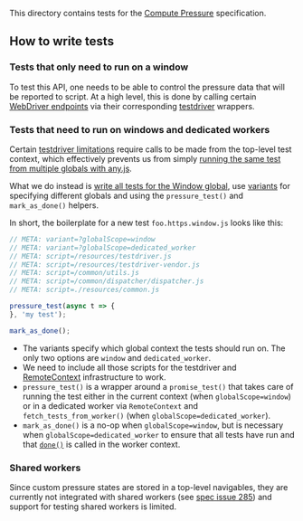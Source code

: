 This directory contains tests for the
[Compute Pressure](https://w3c.github.io/compute-pressure/) specification.

## How to write tests
### Tests that only need to run on a window
To test this API, one needs to be able to control the pressure data that will
be reported to script. At a high level, this is done by calling certain
[WebDriver endpoints](https://w3c.github.io/compute-pressure/#automation) via
their corresponding
[testdriver](https://web-platform-tests.org/writing-tests/testdriver.html#compute-pressure)
wrappers.

### Tests that need to run on windows and dedicated workers
Certain [testdriver
limitations](https://web-platform-tests.org/writing-tests/testdriver.html#using-test-driver-in-other-browsing-contexts)
require calls to be made from the top-level test context, which effectively
prevents us from simply [running the same test from multiple globals with
any.js](https://web-platform-tests.org/writing-tests/testharness.html#tests-for-other-or-multiple-globals-any-js).

What we do instead is [write all tests for the Window
global](https://web-platform-tests.org/writing-tests/testharness.html#window-tests),
use
[variants](https://web-platform-tests.org/writing-tests/testharness.html#specifying-test-variants)
for specifying different globals and using the `pressure_test()` and
`mark_as_done()` helpers.

In short, the boilerplate for a new test `foo.https.window.js` looks like this:

``` js
// META: variant=?globalScope=window
// META: variant=?globalScope=dedicated_worker
// META: script=/resources/testdriver.js
// META: script=/resources/testdriver-vendor.js
// META: script=/common/utils.js
// META: script=/common/dispatcher/dispatcher.js
// META: script=./resources/common.js

pressure_test(async t => {
}, 'my test');

mark_as_done();
```

- The variants specify which global context the tests should run on. The only
  two options are `window` and `dedicated_worker`.
- We need to include all those scripts for the testdriver and
  [RemoteContext](../common/dispatcher/README.md) infrastructure to work.
- `pressure_test()` is a wrapper around a `promise_test()` that takes care of
  running the test either in the current context (when `globalScope=window`) or
  in a dedicated worker via `RemoteContext` and `fetch_tests_from_worker()`
  (when `globalScope=dedicated_worker`).
- `mark_as_done()` is a no-op when `globalScope=window`, but is necessary when
  `globalScope=dedicated_worker` to ensure that all tests have run and that
  [`done()`](https://web-platform-tests.org/writing-tests/testharness-api.html#Test.done)
  is called in the worker context.

### Shared workers
Since custom pressure states are stored in a top-level navigables, they are
currently not integrated with shared workers (see [spec issue
285](https://github.com/w3c/compute-pressure/issues/285)) and support for
testing shared workers is limited.
